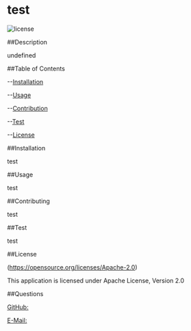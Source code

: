 
  # test

  ![license](https://img.shields.io/badge/License-Apache_2.0-blue.svg)


  ##Description


  undefined


  ##Table of Contents


  --[Installation](#Installation)

  --[Usage](#Usage)

  --[Contribution](#Contributing)

  --[Test](#Test)

  --[License](#License)


  ##Installation


  test


  ##Usage


  test


  ##Contributing


  test


  ##Test


  test


  ##License


  (https://opensource.org/licenses/Apache-2.0)

  This application is licensed under Apache License, Version 2.0


  ##Questions


  [GitHub:](https:github.com/jystyn)

  [E-Mail:](mailto:justyn.helgeson@gmail.com)

